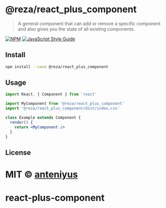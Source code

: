 # @reza/react_plus_component

> A general component that can add or remove a specific component and also gives you the state of all existing components.

[![NPM](https://img.shields.io/npm/v/@reza/react_plus_component.svg)](https://www.npmjs.com/package/@reza/react_plus_component) [![JavaScript Style Guide](https://img.shields.io/badge/code_style-standard-brightgreen.svg)](https://standardjs.com)

## Install

```bash
npm install --save @reza/react_plus_component
```

## Usage

```jsx
import React, { Component } from 'react'

import MyComponent from '@reza/react_plus_component'
import '@reza/react_plus_component/dist/index.css'

class Example extends Component {
  render() {
    return <MyComponent />
  }
}
```

## License

MIT © [anteniyus](https://github.com/anteniyus)
=======
# react-plus-component
